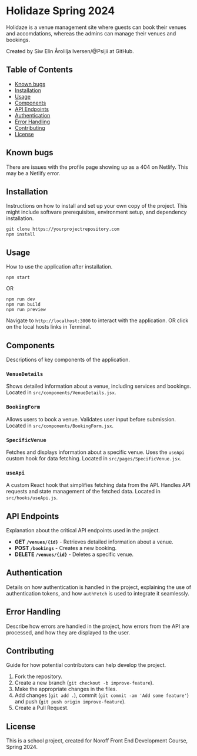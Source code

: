 # Holidaze Spring 2024
Holidaze is a venue management site where guests can book their venues and accomdations,
whereas the admins can manage their venues and bookings.

Created by Siw Elin Årolilja Iversen/@Psijii at GitHub.

## Table of Contents
- [Known bugs](#known-bugs)
- [Installation](#installation)
- [Usage](#usage)
- [Components](#components)
- [API Endpoints](#api-endpoints)
- [Authentication](#authentication)
- [Error Handling](#error-handling)
- [Contributing](#contributing)
- [License](#license)

## Known bugs
There are issues with the profile page showing up as a 404 on Netlify. 
This may be a Netlify error.

## Installation
Instructions on how to install and set up your own copy of the project. This might include software prerequisites, environment setup, and dependency installation.
```
git clone https://yourprojectrepository.com 
npm install
```

## Usage
How to use the application after installation.

`npm start`

OR

```
npm run dev
npm run build
npm run preview
```



Navigate to `http://localhost:3000` to interact with the application.
OR click on the local hosts links in Terminal.

## Components
Descriptions of key components of the application.

### `VenueDetails`
Shows detailed information about a venue, including services and bookings. Located in `src/components/VenueDetails.jsx`.

### `BookingForm`
Allows users to book a venue. Validates user input before submission. Located in `src/components/BookingForm.jsx`.

### `SpecificVenue`
Fetches and displays information about a specific venue. Uses the `useApi` custom hook for data fetching. Located in `src/pages/SpecificVenue.jsx`.

### `useApi`
A custom React hook that simplifies fetching data from the API. Handles API requests and state management of the fetched data. Located in `src/hooks/useApi.js`.

## API Endpoints
Explanation about the critical API endpoints used in the project.

- **GET `/venues/{id}`** - Retrieves detailed information about a venue.
- **POST `/bookings`** - Creates a new booking.
- **DELETE `/venues/{id}`** - Deletes a specific venue.

## Authentication
Details on how authentication is handled in the project, explaining the use of authentication tokens, and how `authFetch` is used to integrate it seamlessly.

## Error Handling
Describe how errors are handled in the project, how errors from the API are processed, and how they are displayed to the user.

## Contributing
Guide for how potential contributors can help develop the project.

1. Fork the repository.
2. Create a new branch (`git checkout -b improve-feature`).
3. Make the appropriate changes in the files.
4. Add changes (`git add .`), commit (`git commit -am 'Add some feature'`) and push (`git push origin improve-feature`).
5. Create a Pull Request.

## License
This is a school project, created for Noroff Front End Development Course, Spring 2024.
